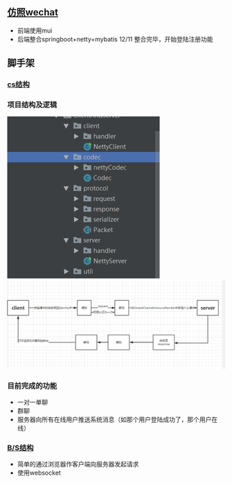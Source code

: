 

## [仿照wechat](https://github.com/jiujiujiujiujiuaia/IM-netty/tree/master/src/main/java/com/ycw/wechat)
- 前端使用mui
- 后端整合springboot+netty+mybatis
12/11 整合完毕，开始登陆注册功能


## 脚手架
### [cs结构](https://github.com/jiujiujiujiujiuaia/IM-netty/tree/master/src/main/java/com/ycw/im/ClientAndServer)

### 项目结构及逻辑
![](1.png)
![](2.png)

### 目前完成的功能
- 一对一单聊
- 群聊
- 服务器向所有在线用户推送系统消息（如那个用户登陆成功了，那个用户在线）
### [B/S结构](https://github.com/jiujiujiujiujiuaia/IM-netty/tree/master/src/main/java/com/ycw/im/BrowserAndClient)
- 简单的通过浏览器作客户端向服务器发起请求
- 使用websocket

